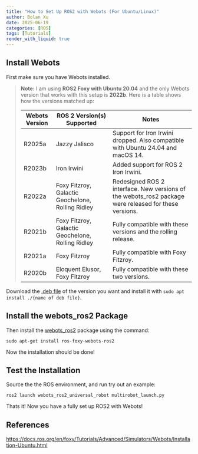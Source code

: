 ```yaml
---
title: "How to Set Up ROS2 with Webots (For Ubuntu/Linux)"
author: Bolan Xu
date: 2025-06-19
categories: [ROS]
tags: [Tutorials]
render_with_liquid: true
---
```


## Install Webots

First make sure you have Webots installed.

> **Note:**
> I am using **ROS2 Foxy with Ubuntu 20.04** and the only Webots version that works with this setup is **2022b**.
> Here is a table shows how the versions matched up:
> 
> | **Webots Version** | **ROS 2 Version(s) Supported**                    | **Notes**                                                                                              |
> |--------------------|---------------------------------------------------|--------------------------------------------------------------------------------------------------------|
> | R2025a             | Jazzy Jalisco                                     | Support for Iron Irwini dropped. Also compatible with Ubuntu 24.04 and macOS 14.                       |
> | R2023b             | Iron Irwini                                       | Added support for ROS 2 Iron Irwini.                                                                   |
> | R2022a             | Foxy Fitzroy, Galactic Geochelone, Rolling Ridley | Redesigned ROS 2 interface.  New versions of the webots_ros2 package were released for these versions. |
> | R2021b             | Foxy Fitzroy, Galactic Geochelone, Rolling Ridley | Fully compatible with these versions and the rolling release.                                          |
> | R2021a             | Foxy Fitzroy                                      | Fully compatible with Foxy Fitzroy.                                                                    |
> | R2020b             | Eloquent Elusor, Foxy Fitzroy                     | Fully compatible with these two versions.                                                              |

Download the [.deb file](https://github.com/cyberbotics/webots/releases) of the version you want and install it with `sudo apt install ./{name of deb file}`.

## Install the webots_ros2 Package

Then install the [webots_ros2](https://github.com/cyberbotics/webots_ros2) package using the command:

`sudo apt-get install ros-foxy-webots-ros2`

Now the installation should be done!

## Test the Installation

Source the the ROS environment, and run try out an example:

`ros2 launch webots_ros2_universal_robot multirobot_launch.py`

Thats it! Now you have a fully set up ROS2 with Webots!

<!-- ![](https://github.com/bolanxu/bolanxu.github.io/blob/4186d97046a943cfb8b25bc223173e2feab69436/_posts/img/webots_install.png) -->

## References

<https://docs.ros.org/en/foxy/Tutorials/Advanced/Simulators/Webots/Installation-Ubuntu.html>
